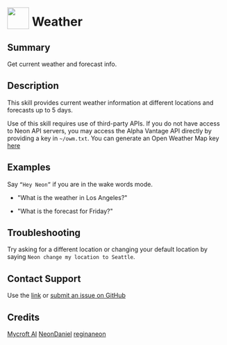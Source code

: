 # <img src='https://rawgithub.com/FortAwesome/Font-Awesome/master/svgs/solid/sun.svg' card_color='#FEE255' width='50' height='50' style='vertical-align:bottom'/> Weather
  
## Summary  
  
Get current weather and forecast info.

## Description  
  
This skill provides current weather information at different locations and forecasts up to 5 days.

Use of this skill requires use of third-party APIs. If you do not have access to Neon API servers, you may access the
Alpha Vantage API directly by providing a key in `~/owm.txt`. You can generate an Open Weather Map key
[here](https://home.openweathermap.org/users/sign_up)
  
## Examples  

Say `“Hey Neon”` if you are in the wake words mode.
  
- "What is the weather in Los Angeles?"

- "What is the forecast for Friday?"

## Troubleshooting
Try asking for a different location or changing your default location by saying `Neon change my location to Seattle`.

## Contact Support
Use the [link](https://neongecko.com/ContactUs) or [submit an issue on GitHub](https://help.github.com/en/articles/creating-an-issue)

## Credits
[Mycroft AI](https://github.com/MycroftAI)
[NeonDaniel](https://github.com/NeonDaniel)
[reginaneon](https://github.com/reginaneon)
